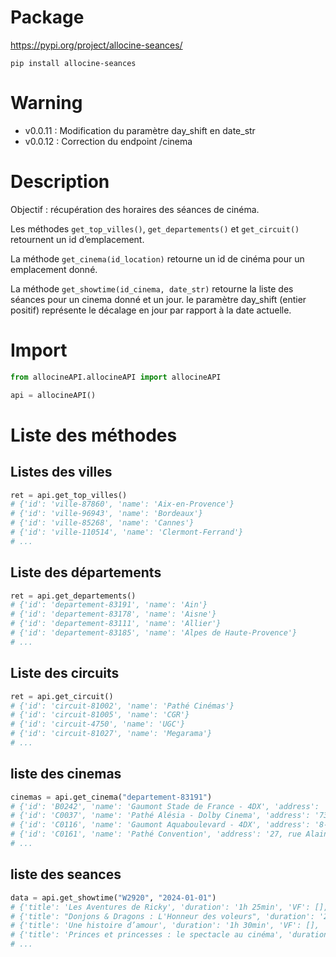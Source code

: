 # Package
https://pypi.org/project/allocine-seances/
```
pip install allocine-seances
```

# Warning
- v0.0.11 : Modification du paramètre day_shift en date_str
- v0.0.12 : Correction du endpoint /cinema

# Description
Objectif : récupération des horaires des séances de cinéma.

Les méthodes ```get_top_villes()```, ```get_departements()``` et ```get_circuit()``` retournent un id d’emplacement.

La méthode ```get_cinema(id_location)``` retourne un id de cinéma pour un emplacement donné.

La méthode ```get_showtime(id_cinema, date_str)``` retourne la liste des séances pour un cinema donné et un jour. le paramètre day_shift (entier positif) représente le décalage en jour par rapport à la date actuelle.

# Import

```python
from allocineAPI.allocineAPI import allocineAPI

api = allocineAPI()
```
# Liste des méthodes
## Listes des villes
```python
ret = api.get_top_villes()
# {'id': 'ville-87860', 'name': 'Aix-en-Provence'}
# {'id': 'ville-96943', 'name': 'Bordeaux'}
# {'id': 'ville-85268', 'name': 'Cannes'}
# {'id': 'ville-110514', 'name': 'Clermont-Ferrand'}
# ...
```

## Liste des départements
```python
ret = api.get_departements()
# {'id': 'departement-83191', 'name': 'Ain'}
# {'id': 'departement-83178', 'name': 'Aisne'}
# {'id': 'departement-83111', 'name': 'Allier'}
# {'id': 'departement-83185', 'name': 'Alpes de Haute-Provence'}
# ...
```
## Liste des circuits
```python
ret = api.get_circuit()
# {'id': 'circuit-81002', 'name': 'Pathé Cinémas'}
# {'id': 'circuit-81005', 'name': 'CGR'}
# {'id': 'circuit-4750', 'name': 'UGC'}
# {'id': 'circuit-81027', 'name': 'Megarama'}
# ...
```

## liste des cinemas
```python
cinemas = api.get_cinema("departement-83191")
# {'id': 'B0242', 'name': 'Gaumont Stade de France - 4DX', 'address': '8, rue du Mondial 98 93210 Saint-Denis'}
# {'id': 'C0037', 'name': 'Pathé Alésia - Dolby Cinema', 'address': '73 avenue du Général Leclerc 75014 Paris 14e arrondissement'}
# {'id': 'C0116', 'name': 'Gaumont Aquaboulevard - 4DX', 'address': '8-16, rue du Colonel-Pierre-Avia 75015 Paris 13e arrondissement'}
# {'id': 'C0161', 'name': 'Pathé Convention', 'address': '27, rue Alain-Chartier 75015 Paris'}
# ...
```

## liste des seances
```python
data = api.get_showtime("W2920", "2024-01-01")
# {'title': 'Les Aventures de Ricky', 'duration': '1h 25min', 'VF': [], 'VO': ['2023-04-15T13:45:00', '2023-04-15T15:45:00']}
# {'title': "Donjons & Dragons : L'Honneur des voleurs", 'duration': '2h 14min', 'VF': [], 'VO': ['2023-04-15T10:30:00', '2023-04-15T13:45:00', '2023-04-15T17:00:00', '2023-04-15T18:25:00', '2023-04-15T21:00:00']}
# {'title': 'Une histoire d’amour', 'duration': '1h 30min', 'VF': [], 'VO': ['2023-04-15T14:40:00', '2023-04-15T16:45:00', '2023-04-15T19:50:00', '2023-04-15T21:55:00']}
# {'title': 'Princes et princesses : le spectacle au cinéma', 'duration': '1h 00min', 'VF': [], 'VO': ['2023-04-15T10:50:00']}
# ...
```